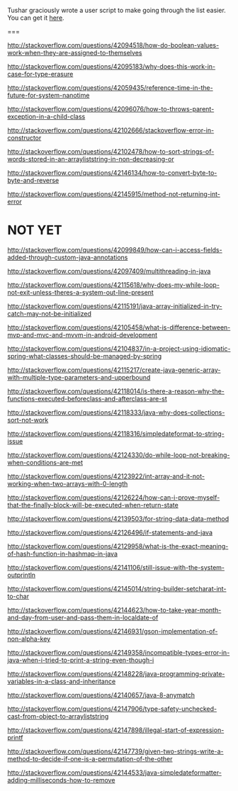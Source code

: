 Tushar graciously wrote a user script to make going through the list easier. You can get it [here](https://github.com/tusharjadhav219/Userscript-for-delete-candidates).

===

http://stackoverflow.com/questions/42094518/how-do-boolean-values-work-when-they-are-assigned-to-themselves

http://stackoverflow.com/questions/42095183/why-does-this-work-in-case-for-type-erasure

http://stackoverflow.com/questions/42059435/reference-time-in-the-future-for-system-nanotime

http://stackoverflow.com/questions/42096076/how-to-throws-parent-exception-in-a-child-class

http://stackoverflow.com/questions/42102666/stackoverflow-error-in-constructor

http://stackoverflow.com/questions/42102478/how-to-sort-strings-of-words-stored-in-an-arrayliststring-in-non-decreasing-or

http://stackoverflow.com/questions/42146134/how-to-convert-byte-to-byte-and-reverse

http://stackoverflow.com/questions/42145915/method-not-returning-int-error

NOT YET
=====


http://stackoverflow.com/questions/42099849/how-can-i-access-fields-added-through-custom-java-annotations

http://stackoverflow.com/questions/42097409/multithreading-in-java

http://stackoverflow.com/questions/42115618/why-does-my-while-loop-not-exit-unless-theres-a-system-out-line-present

http://stackoverflow.com/questions/42115191/java-array-initialized-in-try-catch-may-not-be-initialized

http://stackoverflow.com/questions/42105458/what-is-difference-between-mvp-and-mvc-and-mvvm-in-android-development

http://stackoverflow.com/questions/42104837/in-a-project-using-idiomatic-spring-what-classes-should-be-managed-by-spring

http://stackoverflow.com/questions/42115217/create-java-generic-array-with-multiple-type-parameters-and-upperbound

http://stackoverflow.com/questions/42118014/is-there-a-reason-why-the-functions-executed-beforeclass-and-afterclass-are-st

http://stackoverflow.com/questions/42118333/java-why-does-collections-sort-not-work

http://stackoverflow.com/questions/42118316/simpledateformat-to-string-issue

http://stackoverflow.com/questions/42124330/do-while-loop-not-breaking-when-conditions-are-met

http://stackoverflow.com/questions/42123922/int-array-and-it-not-working-when-two-arrays-with-0-length

http://stackoverflow.com/questions/42126224/how-can-i-prove-myself-that-the-finally-block-will-be-executed-when-return-state

http://stackoverflow.com/questions/42139503/for-string-data-data-method

http://stackoverflow.com/questions/42126496/if-statements-and-java

http://stackoverflow.com/questions/42129958/what-is-the-exact-meaning-of-hash-function-in-hashmap-in-java

http://stackoverflow.com/questions/42141106/still-issue-with-the-system-outprintln

http://stackoverflow.com/questions/42145014/string-builder-setcharat-int-to-char

http://stackoverflow.com/questions/42144623/how-to-take-year-month-and-day-from-user-and-pass-them-in-localdate-of

http://stackoverflow.com/questions/42146931/gson-implementation-of-non-alpha-key

http://stackoverflow.com/questions/42149358/incompatible-types-error-in-java-when-i-tried-to-print-a-string-even-though-i

http://stackoverflow.com/questions/42148228/java-programming-private-variables-in-a-class-and-inheritance

http://stackoverflow.com/questions/42140657/java-8-anymatch

http://stackoverflow.com/questions/42147906/type-safety-unchecked-cast-from-object-to-arrayliststring

http://stackoverflow.com/questions/42147898/illegal-start-of-expression-printf

http://stackoverflow.com/questions/42147739/given-two-strings-write-a-method-to-decide-if-one-is-a-permutation-of-the-other

http://stackoverflow.com/questions/42144533/java-simpledateformatter-adding-milliseconds-how-to-remove